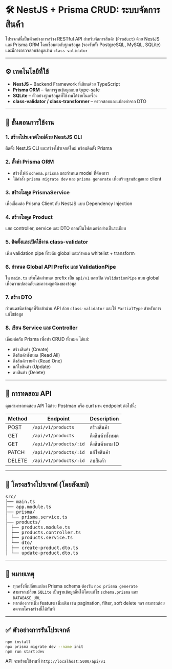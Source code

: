 # 🛠️ NestJS + Prisma CRUD: ระบบจัดการสินค้า

โปรเจกต์นี้เป็นตัวอย่างการสร้าง RESTful API สำหรับจัดการสินค้า (`Product`) ด้วย NestJS และ Prisma ORM โดยเชื่อมต่อกับฐานข้อมูล (รองรับทั้ง PostgreSQL, MySQL, SQLite) และมีการตรวจสอบข้อมูลผ่าน `class-validator`

---

## ⚙️ เทคโนโลยีที่ใช้

- **NestJS** – Backend Framework ที่เขียนด้วย TypeScript
- **Prisma ORM** – จัดการฐานข้อมูลแบบ type-safe
- **SQLite** – ตัวอย่างฐานข้อมูลที่ใช้งานได้ง่ายในเครื่อง
- **class-validator / class-transformer** – ตรวจสอบและแปลงค่าจาก DTO

---

## 🚀 ขั้นตอนการใช้งาน

### 1. สร้างโปรเจกต์ใหม่ด้วย NestJS CLI
ติดตั้ง NestJS CLI และสร้างโปรเจกต์ใหม่ พร้อมติดตั้ง Prisma

### 2. ตั้งค่า Prisma ORM
- สร้างไฟล์ `schema.prisma` และกำหนด model ที่ต้องการ
- ใช้คำสั่ง `prisma migrate dev` และ `prisma generate` เพื่อสร้างฐานข้อมูลและ client

### 3. สร้างโมดูล PrismaService
เพื่อเชื่อมต่อ Prisma Client กับ NestJS แบบ Dependency Injection

### 4. สร้างโมดูล Product
แยก controller, service และ DTO ออกเป็นโฟลเดอร์อย่างเป็นระเบียบ

### 5. ติดตั้งและเปิดใช้งาน class-validator
เพิ่ม validation pipe ที่ระดับ global และกำหนด whitelist + transform

### 6. กำหนด Global API Prefix และ ValidationPipe
ใน `main.ts` เพิ่มโค้ดกำหนด prefix เป็น `api/v1` และเปิด `ValidationPipe` แบบ global เพื่อความปลอดภัยและความถูกต้องของข้อมูล

### 7. สร้าง DTO
กำหนดชนิดข้อมูลที่รับเข้าผ่าน API ด้วย `class-validator` และใช้ `PartialType` สำหรับการแก้ไขข้อมูล

### 8. เขียน Service และ Controller
เชื่อมต่อกับ Prisma เพื่อทำ CRUD ทั้งหมด ได้แก่:
- สร้างสินค้า (Create)
- ดึงสินค้าทั้งหมด (Read All)
- ดึงสินค้ารายตัว (Read One)
- แก้ไขสินค้า (Update)
- ลบสินค้า (Delete)

---

## 🧪 การทดสอบ API

คุณสามารถทดสอบ API ได้ด้วย Postman หรือ curl ผ่าน endpoint ต่อไปนี้:

| Method | Endpoint           | Description              |
|--------|--------------------|--------------------------|
| POST   | `/api/v1/products` | สร้างสินค้า              |
| GET    | `/api/v1/products` | ดึงสินค้าทั้งหมด         |
| GET    | `/api/v1/products/:id` | ดึงสินค้าตาม ID     |
| PATCH  | `/api/v1/products/:id` | แก้ไขสินค้า            |
| DELETE | `/api/v1/products/:id` | ลบสินค้า              |

---

## 📁 โครงสร้างโปรเจกต์ (โดยสังเขป)

<pre>
src/
├── main.ts
├── app.module.ts
├── prisma/
│ └── prisma.service.ts
├── products/
│ ├── products.module.ts
│ ├── products.controller.ts
│ ├── products.service.ts
│ └── dto/
│ ├── create-product.dto.ts
│ └── update-product.dto.ts
</pre>

---

## 📌 หมายเหตุ

- ทุกครั้งที่เปลี่ยนแปลง Prisma schema ต้องรัน `npx prisma generate`
- สามารถเปลี่ยน `SQLite` เป็นฐานข้อมูลอื่นได้โดยแก้ไข `schema.prisma` และ `DATABASE_URL`
- หากต้องการเพิ่ม feature เพิ่มเติม เช่น pagination, filter, soft delete ฯลฯ สามารถต่อยอดจากโครงสร้างนี้ได้ทันที

---
## ✅ ตัวอย่างการรันโปรเจกต์

```bash
npm install
npx prisma migrate dev --name init
npm run start:dev
```

API จะพร้อมใช้งานที่ `http://localhost:5000/api/v1`